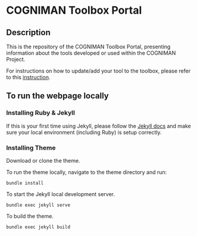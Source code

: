 # COGNIMAN Toolbox Portal

## Description
This is the repository of the COGNIMAN Toolbox Portal, presenting information about the tools developed or used within the COGNIMAN Project.

For instructions on how to update/add your tool to the toolbox, please refer to this [instruction](documentation/add_new_tool.md).



## To run the webpage locally

### Installing Ruby & Jekyll

If this is your first time using Jekyll, please follow the [Jekyll docs](https://jekyllrb.com/docs/installation/) and make sure your local environment (including Ruby) is setup correctly.

### Installing Theme

Download or clone the theme.

To run the theme locally, navigate to the theme directory and run:

```
bundle install
```

To start the Jekyll local development server.

```
bundle exec jekyll serve
```

To build the theme.

```
bundle exec jekyll build
```
